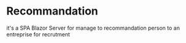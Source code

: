 # Recommandation
it's a SPA Blazor Server for manage to recommandation person to an entreprise for recrutment 
